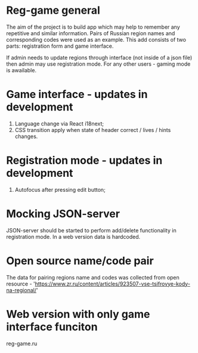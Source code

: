 # Reg-game general

The aim of the project is to build app which may help to remember any repetitive and similar information. Pairs of Russian region names and corresponding codes were used as an example. This add consists of two parts: registration form and game interface. 

If admin needs to update regions through interface (not inside of a json file) then admin may use registration mode. For any other users - gaming mode is awailable.

# Game interface - updates in development

1. Language change via React i18next;
2. CSS transition apply when state of header correct / lives / hints changes.

# Registration mode - updates in development

1. Autofocus after pressing edit button;

# Mocking JSON-server

JSON-server should be started to perform add/delete functionality in registration mode. In a web version data is hardcoded.

# Open source name/code pair

The data for pairing regions name and codes was collected from open resource - 'https://www.zr.ru/content/articles/923507-vse-tsifrovye-kody-na-regional/'

# Web version with only game interface funciton
reg-game.ru